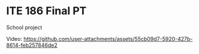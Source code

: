 # ITE 186 Final PT
 School project

Video:
https://github.com/user-attachments/assets/55cb09d7-5920-427b-8614-feb257846de2

